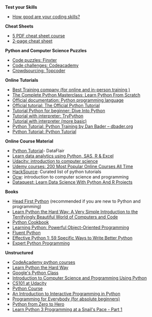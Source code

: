 
**Test your Skills**
* [How good are your coding skills?](https://finxter.com)

**Cheat Sheets**
* [5 PDF cheat sheet course](http://eepurl.com/dyk-en)
* [2-page cheat sheet](https://perso.limsi.fr/pointal/_media/python:cours:mementopython3-english.pdf)

**Python and Computer Science Puzzles**
* [Code puzzles: Finxter](https://app.finxter.com/learn/computer/science)
* [Code challenges: Codeacademy](https://www.codecademy.com/)
* [Crowdsourcing: Topcoder](https://www.topcoder.com/)

**Online Tutorials**
* [Best Training company (for online and in-person training )](http://learnbay.in)
* [The Complete Python Masterclass: Learn Python From Scratch](https://www.udemy.com/python-masterclass-course/?couponCode=PYNEWQ)
* [Official documentation: Python programming language](http://www.python.org/)
* [Official tutorial: The Official Python Tutorial](http://docs.python.org/tutorial/)
* [Tutorial Python for beginner: Dive Into Python](http://www.diveintopython.net/toc/index.html)
* [Tutorial with interpreter: TryPython](http://www.trypython.org/)
* [Tutorial with interpreter (more basic)](http://www.learnpython.org/)
* [Python Tutorial: Python Training by Dan Bader – dbader.org](https://dbader.org/)
* [Python Tutorial: Python Tutorial](http://www.python-tutorial.net/)

**Online Course Material**
* [Python Tutorial](https://data-flair.training/blogs/category/python/)- DataFlair
* [Learn data analytics using Python, SAS, R & Excel](http://www.digitalvidya.com/data-analytics-course/?utm_source=quora&utm_medium=referral&utm_campaign=kwiki)
* [Udacity: introduction to computer science](http://udacity.com)
* [Udemy courses: 200 Most Popular Online Courses All Time](https://bestleap.com/udemy-200-popular-online-courses-time/)
* [HackSource](https://hacksource.xyz/subjects/python/resources): Curated list of python tutorials
* [Ocw](http://ocw.mit.edu/): introduction to computer science and programming
* [Dataquest: Learn Data Science With Python And R Projects](http://Dataquest.io)

**Books**
* [Head First Python](https://www.amazon.in/Head-First-Python-Paul-Barry/dp/9352134826/ref=as_li_ss_tl?ie=UTF8&keywords=head+first+python&linkCode=ll1&linkId=7e5e1bb5ca6c1a40e68dab9839087a32&qid=1500367530&sr=8-1&tag=free251mobi-21) (recommended if you are new to Python and programming)
* [Learn Python the Hard Way: A Very Simple Introduction to the Terrifyingly Beautiful World of Computers and Code](https://www.amazon.in/Learn-Python-Hard-Way-Introduction/dp/0321884914/ref=as_li_ss_tl?ie=UTF8&keywords=learn+python+the+hard+way+book&linkCode=ll1&linkId=44551b5a7f0e6eb2d4b2d1fe706ff080&qid=1495432331&sr=8-1&tag=free251mobi-21)
* [Python Cookbook](https://www.amazon.in/Python-Cookbook-Brian-Jones/dp/9351101401/ref=as_li_ss_tl?ie=UTF8&keywords=python+cookbook&linkCode=ll1&linkId=023973fe3a283ada375b3b128b71854c&qid=1495432476&sr=8-1&tag=free251mobi-21)
* [Learning Python: Powerful Object-Oriented Programming](https://www.amazon.in/Learning-Python-Powerful-Object-Oriented-Programming/dp/9351102017/ref=as_li_ss_tl?ie=UTF8&keywords=python+cookbook&linkCode=ll1&linkId=c4e14175efb3c99129464a293dd7781c&qid=1495432476&sr=8-8&tag=free251mobi-21)
* [Fluent Python](https://www.amazon.in/Fluent-Python-Luciano-Ramalho/dp/1491946008/ref=as_li_ss_tl?ie=UTF8&keywords=fluent+python&linkCode=ll1&linkId=6fc80b1a699b967d91852f8093e5630d&qid=1495432611&sr=8-1&tag=free251mobi-21)
* [Effective Python 1: 59 Specific Ways to Write Better Python](https://www.amazon.in/Effective-Python-Specific-Write-Better/dp/9332552363/ref=as_li_ss_tl?_encoding=UTF8&linkCode=ll1&linkId=642bee5f991f622130bb29f822320c7f&psc=1&refRID=DEFKN9JVQJ2RZBGM51VP&tag=free251mobi-21)
* [Expert Python Programming](https://www.amazon.in/Expert-Python-Programming-Tarek-Ziade/dp/1785886851/ref=as_li_ss_tl?ie=UTF8&keywords=python+expert&linkCode=ll1&linkId=eb22a4017526581388c0825adf84afaa&qid=1495432765&sr=8-3&tag=free251mobi-21)


**Unstructured**
* [CodeAcademy python courses](http://www.codecademy.com/tracks/python)
* [Learn Python the Hard Way](http://learnpythonthehardway.org/)
* [Google's Python Class](https://developers.google.com/edu/python/)
* [Introduction to Computer Science and Programming Using Python](https://www.edx.org/course/mitx/mitx-6-00-1x-introduction-computer-1122)
* [CS101 at Udacity](https://www.udacity.com/course/cs101)
* [Python Course](http://www.python-course.eu/)
* [An Introduction to Interactive Programming in Python](https://www.coursera.org/course/interactivepython)
* [Programming for Everybody (for absolute beginners)](https://www.coursera.org/course/pythonlearn)
* [Python from Zero to Hero](https://www.udemy.com/complete-python-bootcamp/)
* [Learn Python 3 Programming at a Snail's Pace - Part 1](https://www.udemy.com/learn-python-3-programming-at-a-snails-pace-part-1/?couponCode=FACEBOOK-PY)
